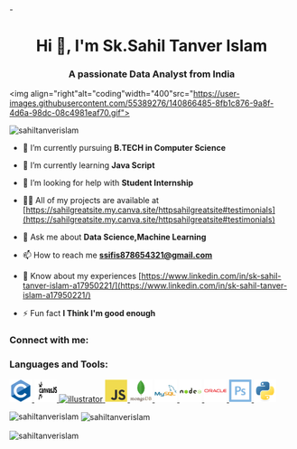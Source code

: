 -<h1 align="center">Hi 👋, I'm Sk.Sahil Tanver Islam</h1>
<h3 align="center">A passionate Data Analyst from India</h3>

<img align="right"alt="coding"width="400"src="https://user-images.githubusercontent.com/55389276/140866485-8fb1c876-9a8f-4d6a-98dc-08c4981eaf70.gif">

<p align="left"> <img src="https://komarev.com/ghpvc/?username=sahiltanverislam&label=Profile%20views&color=0e75b6&style=flat" alt="sahiltanverislam" /> </p>

- 🔭 I’m currently pursuing **B.TECH in Computer Science**

- 🌱 I’m currently learning **Java Script**

- 🤝 I’m looking for help with **Student Internship**

- 👨‍💻 All of my projects are available at [https://sahilgreatsite.my.canva.site/httpsahilgreatsite#testimonials](https://sahilgreatsite.my.canva.site/httpsahilgreatsite#testimonials)

- 💬 Ask me about **Data Science,Machine Learning**

- 📫 How to reach me **ssifis878654321@gmail.com**

- 📄 Know about my experiences [https://www.linkedin.com/in/sk-sahil-tanver-islam-a17950221/](https://www.linkedin.com/in/sk-sahil-tanver-islam-a17950221/)

- ⚡ Fun fact **I Think I'm good enough**

<h3 align="left">Connect with me:</h3>
<p align="left">
</p>

<h3 align="left">Languages and Tools:</h3>
<p align="left"> <a href="https://www.cprogramming.com/" target="_blank" rel="noreferrer"> <img src="https://raw.githubusercontent.com/devicons/devicon/master/icons/c/c-original.svg" alt="c" width="40" height="40"/> </a> <a href="https://canvasjs.com" target="_blank" rel="noreferrer"> <img src="https://raw.githubusercontent.com/Hardik0307/Hardik0307/master/assets/canvasjs-charts.svg" alt="canvasjs" width="40" height="40"/> </a> <a href="https://www.adobe.com/in/products/illustrator.html" target="_blank" rel="noreferrer"> <img src="https://www.vectorlogo.zone/logos/adobe_illustrator/adobe_illustrator-icon.svg" alt="illustrator" width="40" height="40"/> </a> <a href="https://developer.mozilla.org/en-US/docs/Web/JavaScript" target="_blank" rel="noreferrer"> <img src="https://raw.githubusercontent.com/devicons/devicon/master/icons/javascript/javascript-original.svg" alt="javascript" width="40" height="40"/> </a> <a href="https://www.mongodb.com/" target="_blank" rel="noreferrer"> <img src="https://raw.githubusercontent.com/devicons/devicon/master/icons/mongodb/mongodb-original-wordmark.svg" alt="mongodb" width="40" height="40"/> </a> <a href="https://www.mysql.com/" target="_blank" rel="noreferrer"> <img src="https://raw.githubusercontent.com/devicons/devicon/master/icons/mysql/mysql-original-wordmark.svg" alt="mysql" width="40" height="40"/> </a> <a href="https://nodejs.org" target="_blank" rel="noreferrer"> <img src="https://raw.githubusercontent.com/devicons/devicon/master/icons/nodejs/nodejs-original-wordmark.svg" alt="nodejs" width="40" height="40"/> </a> <a href="https://www.oracle.com/" target="_blank" rel="noreferrer"> <img src="https://raw.githubusercontent.com/devicons/devicon/master/icons/oracle/oracle-original.svg" alt="oracle" width="40" height="40"/> </a> <a href="https://www.photoshop.com/en" target="_blank" rel="noreferrer"> <img src="https://raw.githubusercontent.com/devicons/devicon/master/icons/photoshop/photoshop-line.svg" alt="photoshop" width="40" height="40"/> </a> <a href="https://www.python.org" target="_blank" rel="noreferrer"> <img src="https://raw.githubusercontent.com/devicons/devicon/master/icons/python/python-original.svg" alt="python" width="40" height="40"/> </a> </p>

<p><img align="left" src="https://github-readme-stats.vercel.app/api/top-langs?username=sahiltanverislam&show_icons=true&locale=en&layout=compact" alt="sahiltanverislam" /></p>

<p>&nbsp;<img align="center" src="https://github-readme-stats.vercel.app/api?username=sahiltanverislam&show_icons=true&locale=en" alt="sahiltanverislam" /></p>

<p><img align="center" src="https://github-readme-streak-stats.herokuapp.com/?user=sahiltanverislam&" alt="sahiltanverislam" /></p>

